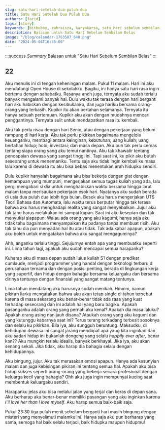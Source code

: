 ```yaml
---
slug: satu-hari-setelah-dua-puluh-dua
title: Satu Hari Setelah Dua Puluh Dua
authors: [farid]
tags: [story]
keywords: [bithubby, zahraisza, karyakarsa, satu hari sebelum sembilan belas]
description: Balasan untuk Satu Hari Sebelum Sembilan Belas
image: "/blog/calendar-1763587_640.png"
date: "2024-05-04T16:35:00"
---
```


:::success _Summary_
Balasan untuk "Satu Hari Sebelum Sembilan Belas"
:::

<!-- truncate -->

## 22

Aku menulis ini di tengah keheningan malam. Pukul 11 malam. Hari ini aku mendatangi Open House di sekolahku. Bagiku, ini hanya satu hari rasa ingin bertemu dengan sahabatku. Rasanya aneh juga, ternyata aku sudah terlalu banyak mengalami banyak hal. Dulu waktu tak terasa dengan hari berganti hari aku habiskan dengan kesibukanku, dan juga hariku bersama orang-orang yang terkasih. Kupikir itu akan bertahan selamanya. Ternyata itu hanya sebuah pertemuan. Kupikir aku akan dengan mudahnya mencari penggantinya. Ternyata sulit untuk mendapatkan rasa itu kembali.

Aku tak perlu risau dengan hari Senin, atau dengan pekerjaan yang belum rampung di hari kerja. Aku tak perlu pikirkan bagaimana mengelola keuanganku, membagi antara keinginan; kebutuhan; uang kuliah; uang bertahan hidup; hobi; investasi; dan masa depan. Aku pun tak perlu cemas tentang siapa orang yang aku temui nantinya. Aku tak khawatir tentang pencapaian dewasa yang sangat tinggi ini. Tapi saat ini, ku pikir aku butuh seseorang untuk menemaniku. Tentu saja aku tidak ingin kembali ke masa lalu karena di dewasa itu aku bisa bebas menentukan arah hidupku sendiri.

Dulu kupikir hanyalah bagaimana aku bisa bekerja dengan giat dengan kemampuan yang mumpuni, mengerjakan semua tugas kuliah yang ada, lalu pergi mengabari si dia untuk menghabiskan waktu bersama hingga larut malam tanpa merisaukan pekerjaan esok hari. Nyatanya aku sudah berada di usia dua puluh dua lebih tiga bulan. Besok aku harus mengerjakan UTS Teori Bahasa dan Automata, lalu waktu terus berputar hingga tak terasa bahwa aku harus menghadapi realita yang sangat menyebalkan. Jujur aku tak tahu harus melakukan ini sampai kapan. Saat ini aku kesepian dan tak menyukai siapapun. Walau ada orang yang aku kagumi, hanya saja aku tidak tahu bagaimana menyampaikan itu padanya tanpa membuat risih. Aku tak tahu dia pun menyadari hal itu atau tidak. Tak ada kabar apapun, apakah aku boleh untuk mengatakan bahwa aku sangat mengaguminya?

Ahh, anganku terlalu tinggi. Sejujurnya entah apa yang membuatku seperti ini. Lima tahun lagi, apakah aku sudah mencapai semua harapanku?

Kuharap aku di masa depan sudah lulus kuliah S1 dengan predikat cumlaude, menjadi programmer yang handal dengan teknologi terbaru di perusahaan ternama dan dengan posisi penting, berada di lingkungan kerja yang suportif, dan hidup dengan bahagia bersama keluargaku dan bersama dirinya tentunya dengan finansial yang sangat matang tentunya.

Lima tahun mendatang aku harusnya sudah menikah. Hmmm, namun pikiran liarku mengatakan bahwa aku akan tetap single di tahun tersebut karena di masa sekarang aku benar-benar tidak ada rasa yang kuat terhadap seseorang dan ini adalah hal yang baru bagiku. Apakah pasanganku adalah orang yang pernah aku kenal? Apakah dia masa laluku? Apakah orang asing nan jauh disana? Ataukah orang yang aku kagumi dan yang kutunggu kabarnya saat ini? Terus terang terkadang terbesit sosoknya dan selalu ku pikirkan. Bila iya, aku sungguh beruntung. Maksudku, di kehidupan dewasa ini sangat jarang mendapat apa yang kita inginkan dan aku sadari hidup ini bukanlah dongeng yang selalu _happily ever after_, benar kan?? Aku mungkin terlalu idealis, banyak berkhayal. Jika iya, aku akan senang sekali. Jika tidak, aku harap dia bahagia selalu dengan kehidupannya.

Aku bingung, jujur. Aku tak merasakan emosi apapun. Hanya ada kesunyian malam dan juga kebisingan pikiran ini tentang semua hal. Apakah aku bisa hidup sukses seperti orang-orang yang bekerja secara profesional dengan keluarga kecil yang bahagia? Ohh aku juga ingin mempunyai kucing saat membentuk keluargaku sendiri.

Harapanku jelas aku bisa melalui jalan yang terjal dan keras di depan sana. Aku berharap aku benar-benar memiliki pasangan yang aku inginkan karena _I'll love her than I love myself_. Aku harap semua baik-baik saja.

Pukul 23:30 tiga puluh menit sebelum berganti hari masih bingung dengan misteri yang menyelimuti malamku ini. Hanya saja aku pun berharap yang sama, semoga hal baik selalu terjadi, baik hidupku maupun hidupmu!

